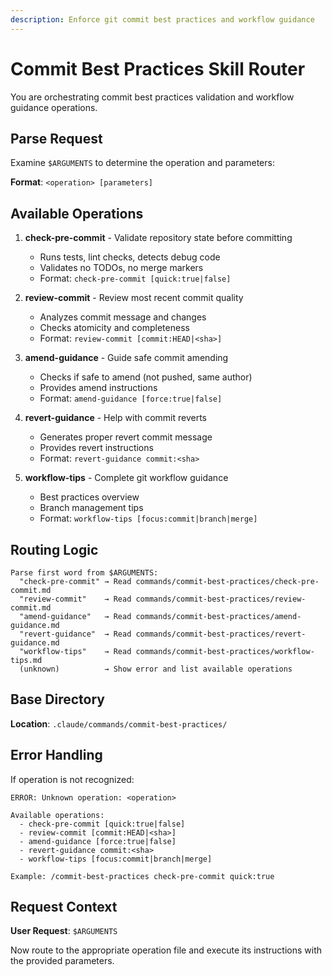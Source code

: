 ```yaml
---
description: Enforce git commit best practices and workflow guidance
---
```


# Commit Best Practices Skill Router

You are orchestrating commit best practices validation and workflow guidance operations.

## Parse Request

Examine `$ARGUMENTS` to determine the operation and parameters:

**Format**: `<operation> [parameters]`

## Available Operations

1. **check-pre-commit** - Validate repository state before committing
   - Runs tests, lint checks, detects debug code
   - Validates no TODOs, no merge markers
   - Format: `check-pre-commit [quick:true|false]`

2. **review-commit** - Review most recent commit quality
   - Analyzes commit message and changes
   - Checks atomicity and completeness
   - Format: `review-commit [commit:HEAD|<sha>]`

3. **amend-guidance** - Guide safe commit amending
   - Checks if safe to amend (not pushed, same author)
   - Provides amend instructions
   - Format: `amend-guidance [force:true|false]`

4. **revert-guidance** - Help with commit reverts
   - Generates proper revert commit message
   - Provides revert instructions
   - Format: `revert-guidance commit:<sha>`

5. **workflow-tips** - Complete git workflow guidance
   - Best practices overview
   - Branch management tips
   - Format: `workflow-tips [focus:commit|branch|merge]`

## Routing Logic

```
Parse first word from $ARGUMENTS:
  "check-pre-commit" → Read commands/commit-best-practices/check-pre-commit.md
  "review-commit"    → Read commands/commit-best-practices/review-commit.md
  "amend-guidance"   → Read commands/commit-best-practices/amend-guidance.md
  "revert-guidance"  → Read commands/commit-best-practices/revert-guidance.md
  "workflow-tips"    → Read commands/commit-best-practices/workflow-tips.md
  (unknown)          → Show error and list available operations
```

## Base Directory

**Location**: `.claude/commands/commit-best-practices/`

## Error Handling

If operation is not recognized:
```
ERROR: Unknown operation: <operation>

Available operations:
  - check-pre-commit [quick:true|false]
  - review-commit [commit:HEAD|<sha>]
  - amend-guidance [force:true|false]
  - revert-guidance commit:<sha>
  - workflow-tips [focus:commit|branch|merge]

Example: /commit-best-practices check-pre-commit quick:true
```

## Request Context

**User Request**: `$ARGUMENTS`

Now route to the appropriate operation file and execute its instructions with the provided parameters.
